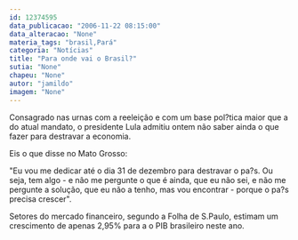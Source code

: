 ```yaml
---
id: 12374595
data_publicacao: "2006-11-22 08:15:00"
data_alteracao: "None"
materia_tags: "brasil,Pará"
categoria: "Notícias"
title: "Para onde vai o Brasil?"
sutia: "None"
chapeu: "None"
autor: "jamildo"
imagem: "None"
---
```

<p>Consagrado nas urnas com a reelei&ccedil;&atilde;o e com um base pol?tica maior que a do atual mandato, o presidente Lula admitiu ontem n&atilde;o saber ainda o que fazer para destravar a economia.</p>
<p>Eis o que disse no Mato Grosso:</p>
<p>"Eu vou me dedicar at&eacute; o dia 31 de dezembro para destravar o pa?s. Ou seja, tem algo - e n&atilde;o me pergunte o que &eacute; ainda, que eu n&atilde;o sei, e n&atilde;o me pergunte a solu&ccedil;&atilde;o, que eu n&atilde;o a tenho, mas vou encontrar - porque o pa?s precisa crescer".</p>
<p>Setores do mercado financeiro, segundo a Folha de S.Paulo, estimam um crescimento de apenas 2,95% para a o PIB brasileiro neste ano.</p>
